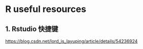 # R useful resources
## 1. Rstudio 快捷键

https://blog.csdn.net/lord_is_layuping/article/details/54236924

